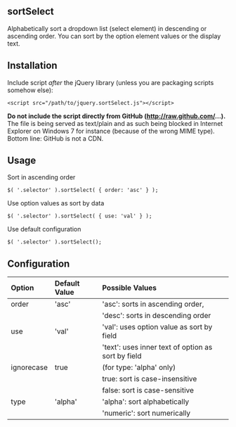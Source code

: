 ## sortSelect

Alphabetically sort a dropdown list (select element) in descending or ascending order. You can sort by the option element values or the display text.

## Installation

Include script *after* the jQuery library (unless you are packaging scripts somehow else):

    <script src="/path/to/jquery.sortSelect.js"></script>

**Do not include the script directly from GitHub (http://raw.github.com/...).** The file is being served as text/plain and as such being blocked
in Internet Explorer on Windows 7 for instance (because of the wrong MIME type). Bottom line: GitHub is not a CDN.

## Usage

Sort in ascending order

	$( '.selector' ).sortSelect( { order: 'asc' } );
	
Use option values as sort by data

	$( '.selector' ).sortSelect( { use: 'val' } );
	
Use default configuration

	$( '.selector' ).sortSelect();

## Configuration

Option     	| Default Value | Possible Values                                    |
:-----------|:--------------|:---------------------------------------------------|
order      	| 'asc'         | 'asc': sorts in ascending order,                   |
			|               | 'desc': sorts in descending order                  |
use			| 'val'         | 'val': uses option value as sort by field          |
			|               | 'text': uses inner text of option as sort by field |
ignorecase 	| true          | (for type: 'alpha' only)                           |
			|               | true: sort is case-insensitive                     |
			|               | false: sort is case-sensitive                      |
type       	| 'alpha'       | 'alpha': sort alphabetically                       |
			|               | 'numeric': sort numerically                        |